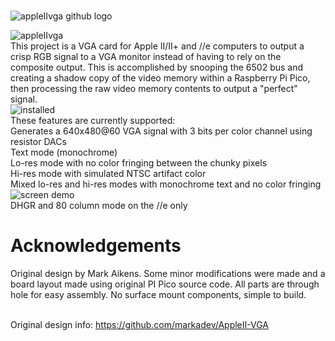
<br>![appleIIvga github logo](https://github.com/Retrotink/Apple-II-VGA/assets/121696513/f0ab0489-d28a-4196-acec-dbffe0313f11)
<br>

![appleIIvga](https://github.com/Retrotink/Apple-II-VGA/assets/121696513/6de70c4a-55b0-410c-aaee-c455f300293b)
<br>
This project is a VGA card for Apple II/II+ and //e computers to output a crisp RGB signal to a VGA monitor instead of having to rely on the composite output. This is accomplished by snooping the 6502 bus and creating a shadow copy of the video memory within a Raspberry Pi Pico, then processing the raw video memory contents to output a "perfect" signal. 
<br>
![installed](https://github.com/Retrotink/Apple-II-VGA/assets/121696513/b7b65cbc-0930-425f-b416-7a6d84813e2b)
<br>
These features are currently supported:<br>
Generates a 640x480@60 VGA signal with 3 bits per color channel using resistor DACs<br>
Text mode (monochrome)<br>
Lo-res mode with no color fringing between the chunky pixels<br>
Hi-res mode with simulated NTSC artifact color<br>
Mixed lo-res and hi-res modes with monochrome text and no color fringing<br>
![screen demo](https://github.com/Retrotink/Apple-II-VGA/assets/121696513/a0ca7209-4e73-4d6d-adb1-44c97370cf58)
<br>
DHGR and 80 column mode on the //e only<br>
# Acknowledgements

Original design by Mark Aikens. Some minor modifications were made and a board layout made using original PI Pico source code. All parts are through hole for easy assembly. No surface mount components, simple to build.
<br>
<br>

Original design info: https://github.com/markadev/AppleII-VGA
